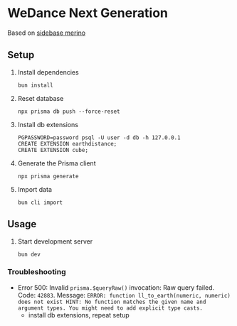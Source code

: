 # WeDance Next Generation

Based on [sidebase merino](https://sidebase.io/)

## Setup

1. Install dependencies

    ```
    bun install
    ```

2. Reset database

    ```
    npx prisma db push --force-reset
    ```

3. Install db extensions

    ```
    PGPASSWORD=password psql -U user -d db -h 127.0.0.1
    CREATE EXTENSION earthdistance;
    CREATE EXTENSION cube;
    ```

4. Generate the Prisma client

    ```
    npx prisma generate
    ```

5. Import data
    ```
    bun cli import
    ```

## Usage

1. Start development server
    ```
    bun dev
    ```

### Troubleshooting

-   Error 500: Invalid `prisma.$queryRaw()` invocation: Raw query failed. Code: `42883`. Message: `ERROR: function ll_to_earth(numeric, numeric) does not exist HINT: No function matches the given name and argument types. You might need to add explicit type casts.`
    -   install db extensions, repeat setup
